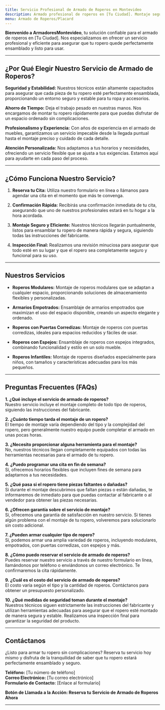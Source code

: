 ```yaml
---
title: Servicio Profesional de Armado de Roperos en Montevideo
description: Armado profesional de roperos en [Tu Ciudad]. Montaje seguro y eficiente. Reserva tu cita hoy y disfruta de tu ropero perfectamente ensamblado.
menu: Armado de Roperos/Placard
---
```


**Bienvenido a ArmadoresMontevideo**, tu solución confiable para el armado de roperos en [Tu Ciudad]. Nos especializamos en ofrecer un servicio profesional y eficiente para asegurar que tu ropero quede perfectamente ensamblado y listo para usar.

---

## ¿Por Qué Elegir Nuestro Servicio de Armado de Roperos?

**Seguridad y Estabilidad:**
Nuestros técnicos están altamente capacitados para asegurar que cada pieza de tu ropero esté perfectamente ensamblada, proporcionando un entorno seguro y estable para tu ropa y accesorios.

**Ahorro de Tiempo:**
Deja el trabajo pesado en nuestras manos. Nos encargamos de montar tu ropero rápidamente para que puedas disfrutar de un espacio ordenado sin complicaciones.

**Profesionalismo y Experiencia:**
Con años de experiencia en el armado de muebles, garantizamos un servicio impecable desde la llegada puntual hasta el montaje preciso y cuidado de cada detalle.

**Atención Personalizada:**
Nos adaptamos a tus horarios y necesidades, ofreciendo un servicio flexible que se ajusta a tus exigencias. Estamos aquí para ayudarte en cada paso del proceso.

---

## ¿Cómo Funciona Nuestro Servicio?

1. **Reserva tu Cita:**
   Utiliza nuestro formulario en línea o llámanos para agendar una cita en el momento que más te convenga.

2. **Confirmación Rápida:**
   Recibirás una confirmación inmediata de tu cita, asegurando que uno de nuestros profesionales estará en tu hogar a la hora acordada.

3. **Montaje Seguro y Eficiente:**
   Nuestros técnicos llegarán puntualmente, listos para ensamblar tu ropero de manera rápida y segura, siguiendo todas las instrucciones del fabricante.

4. **Inspección Final:**
   Realizamos una revisión minuciosa para asegurar que todo esté en su lugar y que el ropero sea completamente seguro y funcional para su uso.

---

## Nuestros Servicios

- **Roperos Modulares:**
  Montaje de roperos modulares que se adaptan a cualquier espacio, proporcionando soluciones de almacenamiento flexibles y personalizadas.

- **Armarios Empotrados:**
  Ensamblaje de armarios empotrados que maximizan el uso del espacio disponible, creando un aspecto elegante y ordenado.

- **Roperos con Puertas Corredizas:**
  Montaje de roperos con puertas corredizas, ideales para espacios reducidos y fáciles de usar.

- **Roperos con Espejos:**
  Ensamblaje de roperos con espejos integrados, combinando funcionalidad y estilo en un solo mueble.

- **Roperos Infantiles:**
  Montaje de roperos diseñados especialmente para niños, con tamaños y características adecuadas para los más pequeños.

---

## Preguntas Frecuentes (FAQs)

**1. ¿Qué incluye el servicio de armado de roperos?**  
Nuestro servicio incluye el montaje completo de todo tipo de roperos, siguiendo las instrucciones del fabricante.

**2. ¿Cuánto tiempo tarda el montaje de un ropero?**  
El tiempo de montaje varía dependiendo del tipo y la complejidad del ropero, pero generalmente nuestro equipo puede completar el armado en unas pocas horas.

**3. ¿Necesito proporcionar alguna herramienta para el montaje?**  
No, nuestros técnicos llegan completamente equipados con todas las herramientas necesarias para el armado de tu ropero.

**4. ¿Puedo programar una cita en fin de semana?**  
Sí, ofrecemos horarios flexibles que incluyen fines de semana para adaptarnos a tus necesidades.

**5. ¿Qué pasa si el ropero tiene piezas faltantes o dañadas?**  
Si durante el montaje descubrimos que faltan piezas o están dañadas, te informaremos de inmediato para que puedas contactar al fabricante o al vendedor para obtener las piezas necesarias.

**6. ¿Ofrecen garantía sobre el servicio de montaje?**  
Sí, ofrecemos una garantía de satisfacción en nuestro servicio. Si tienes algún problema con el montaje de tu ropero, volveremos para solucionarlo sin costo adicional.

**7. ¿Pueden armar cualquier tipo de ropero?**  
Sí, podemos armar una amplia variedad de roperos, incluyendo modulares, empotrados, con puertas corredizas, con espejos y más.

**8. ¿Cómo puedo reservar el servicio de armado de roperos?**  
Puedes reservar nuestro servicio a través de nuestro formulario en línea, llamándonos por teléfono o enviándonos un correo electrónico. Te confirmaremos la cita rápidamente.

**9. ¿Cuál es el costo del servicio de armado de roperos?**  
El costo varía según el tipo y la cantidad de roperos. Contáctanos para obtener un presupuesto personalizado.

**10. ¿Qué medidas de seguridad toman durante el montaje?**  
Nuestros técnicos siguen estrictamente las instrucciones del fabricante y utilizan herramientas adecuadas para asegurar que el ropero esté montado de manera segura y estable. Realizamos una inspección final para garantizar la seguridad del producto.

---

## Contáctanos

¿Listo para armar tu ropero sin complicaciones? Reserva tu servicio hoy mismo y disfruta de la tranquilidad de saber que tu ropero estará perfectamente ensamblado y seguro.

**Teléfono:** [Tu número de teléfono]  
**Correo Electrónico:** [Tu correo electrónico]  
**Formulario de Contacto:** [Enlace al formulario]

**Botón de Llamada a la Acción: Reserva tu Servicio de Armado de Roperos Ahora**

---